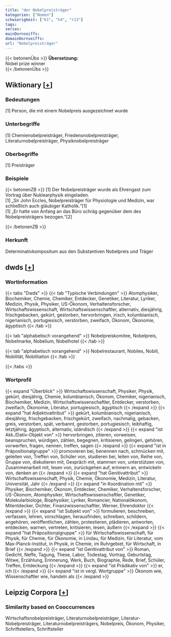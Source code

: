 ```yaml
---
title: "der Nobelpreisträger"
kategorien: ["Nomen"]
schwierigkeit: ["k1", "h4", "r13"]
tags:
series:
mainDornseiffs:
domainDornseiffs:
url: "Nobelpreisträger"
---
```


{{< betonenÜbs >}}
**Übersetzung:**  
Nobel prize winner  
{{< /betonenÜbs >}}

## Wiktionary [[+](https://de.wiktionary.org/wiki/Nobelpreisträger)]

### Bedeutungen
[1] Person, die mit einem Nobelpreis ausgezeichnet wurde  

### Unterbegriffe
[1] Chemienobelpreisträger, Friedensnobelpreisträger, Literaturnobelpreisträger, Physiknobelpreisträger  

### Oberbegriffe
[1] Preisträger  

### Beispiele
{{< betonenZB >}}
[1] Der Nobelpreisträger wurde als Ehrengast zum Vortrag über Nuklearphysik eingeladen.  
[1] „Sir John Eccles, Nobelpreisträger für Physiologie und Medizin, war schließlich auch gläubiger Katholik.“[1]  
[1] „Er hatte von Anfang an das Büro schräg gegenüber dem des Nobelpreisträgers bezogen.“[2]  

{{< /betonenZB >}}
### Herkunft
Determinativkompositum aus den Substantiven Nobelpreis und Träger  



## dwds [[+](https://www.dwds.de/wb/Nobelpreisträger)]

### Wortinformation
{{< tabs "Dwds" >}}
{{< tab "Typische Verbindungen" >}}
Atomphysiker, Biochemiker, Chemie, Chemiker, Entdecker, Genetiker, Literatur, Lyriker, Medizin, Physik, Physiker, US-Ökonom, Verhaltensforscher, Wirtschaftswissenschaft, Wirtschaftswissenschaftler, alternativ, diesjährig, frischgebacken, gekürt, gestorben, hervorbringen, irisch, kolumbianisch, nigerianisch, portugiesisch, verstorben, zweifach, Ökonom, Ökonomie, ägyptisch
{{< /tab >}}

{{< tab "alphabetisch vorangehend" >}}
Nobelpreiskomitee, Nobelpreis, Nobelmarke, Nobelium, Nobelhotel
{{< /tab >}}

{{< tab "alphabetisch vorangehend" >}}
Nobelrestaurant, Nobiles, Nobili, Nobilität, Nobilitation
{{< /tab >}}

{{< /tabs >}}

### Wortprofil
{{< expand "Überblick" >}} Wirtschaftswissenschaft, Physiker, Physik, gekürt, diesjährig, Chemie, kolumbianisch, Ökonom, Chemiker, nigerianisch, Biochemiker, Medizin, Wirtschaftswissenschaftler, Entdecker, verstorben, zweifach, Ökonomie, Literatur, portugiesisch, ägyptisch {{< /expand >}}
{{< expand "hat Adjektivattribut" >}} gekürt, kolumbianisch, nigerianisch, diesjährig, frischgebacken, frischgekürt, zweifach, nachmalig, gebacken, greis, verstorben, spät, verbannt, gestorben, portugiesisch, leibhaftig, letztjährig, ägyptisch, alternativ, isländisch {{< /expand >}}
{{< expand "ist Akk./Dativ-Objekt von" >}} hervorbringen, zitieren, vorweisen, beanspruchen, würdigen, zählen, begegnen, kritisieren, gelingen, gehören, vorwerfen, fragen, nennen, treffen, sagen {{< /expand >}}
{{< expand "ist in Präpositionalgruppe" >}} promovieren bei, benennen nach, schmücken mit, geleiten von, Treffen von, Schüler von, studieren bei, leiten von, Reihe von, Gruppe von, diskutieren mit, Gespräch mit, stammen von, unterstützen von, Zusammenarbeit mit, lesen von, zurückgehen auf, erinnern an, entwickeln von, denken an {{< /expand >}}
{{< expand "hat Genitivattribut" >}} Wirtschaftswissenschaft, Physik, Chemie, Ökonomie, Medizin, Literatur, Universität, Jahr {{< /expand >}}
{{< expand "in Koordination mit" >}} Physiker, Biochemiker, Ökonom, Entdecker, Chemiker, Verhaltensforscher, US-Ökonom, Atomphysiker, Wirtschaftswissenschaftler, Genetiker, Molekularbiologe, Biophysiker, Lyriker, Romancier, Nationalökonom, Mitentdecker, Dichter, Finanzwissenschaftler, Werner, Ehrendoktor {{< /expand >}}
{{< expand "ist Subjekt von" >}} formulieren, beschreiben, verfassen, lehren, vorschlagen, herausfinden, schreiben, schildern, angehören, veröffentlichen, zählen, protestieren, plädieren, antworten, entdecken, warnen, vertreten, kritisieren, lesen, äußern {{< /expand >}}
{{< expand "hat Präpositionalgruppe" >}} für Wirtschaftswissenschaft, für Physik, für Chemie, für Ökonomie, in Lindau, für Medizin, für Literatur, vom Max-Planck-Institut, in Physik, in Chemie, im Ruhrgebiet, für Wirtschaft, in Brief {{< /expand >}}
{{< expand "ist Genitivattribut von" >}} Roman, Gedicht, Neffe, Tagung, These, Labor, Todestag, Vortrag, Geburtstag, Witwe, Erzählung, Erinnerung, Werk, Buch, Biographie, Rede, Brief, Schüler, Treffen, Entdeckung {{< /expand >}}
{{< expand "ist Prädikativ von" >}} er, ich {{< /expand >}}
{{< expand "ist in vergl. Wortgruppe" >}} Ökonom wie, Wissenschaftler wie, handeln als {{< /expand >}}

## Leipzig Corpora [[+](https://corpora.uni-leipzig.de/en/res?word=Nobelpreisträger&corpusId=deu_newscrawl-public_2018)]


### Similarity based on Cooccurrences
Wirtschaftsnobelpreisträger, Literaturnobelpreisträger, Literatur-Nobelpreisträger, Literaturnobelpreisträgers, Nobelpreis, Ökonom, Physiker, Schriftstellers, Schriftsteller

